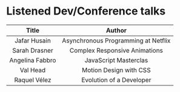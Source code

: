 # Listened Dev/Conference talks

| Title           | Author                              |
| :------------: | :----------------------------: |
| Jafar Husain    | Asynchronous Programming at Netflix |
| Sarah Drasner   | Complex Responsive Animations       |
| Angelina Fabbro | JavaScript Masterclas               |
| Val Head        | Motion Design with CSS              | 
| Raquel Vélez    | Evolution of a Developer            |
